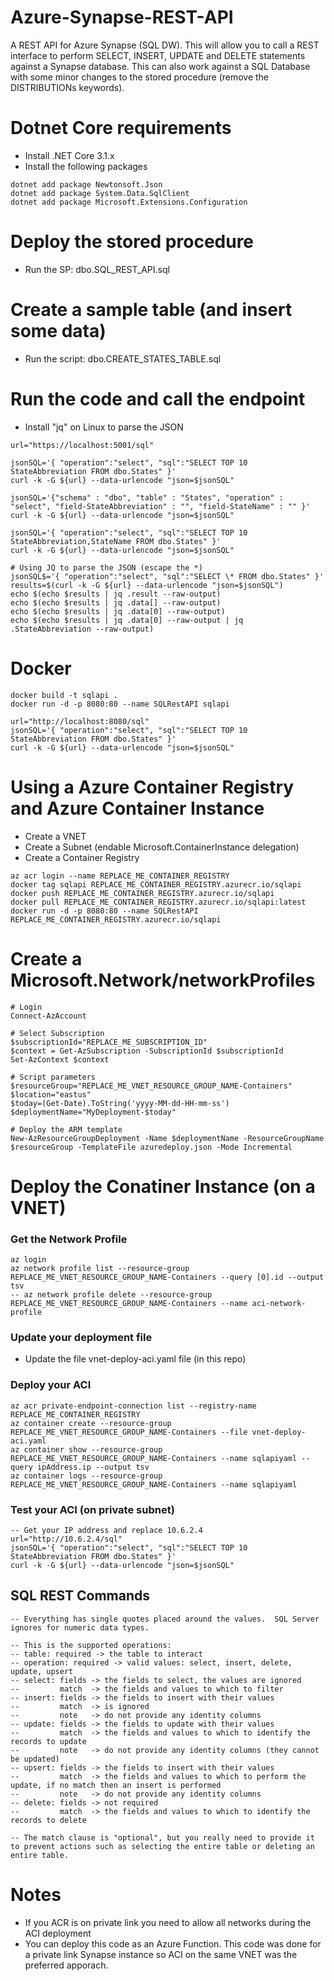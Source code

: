# Azure-Synapse-REST-API
A REST API for Azure Synapse (SQL DW).  This will allow you to call a REST interface to perform SELECT, INSERT, UPDATE and DELETE statements against a Synapse database.  This can also work against a SQL Database with some minor changes to the stored procedure (remove the DISTRIBUTIONs keywords).


# Dotnet Core requirements
- Install .NET Core 3.1.x
- Install the following packages
```
dotnet add package Newtonsoft.Json
dotnet add package System.Data.SqlClient
dotnet add package Microsoft.Extensions.Configuration
```

# Deploy the stored procedure
- Run the SP: dbo.SQL_REST_API.sql

# Create a sample table (and insert some data)
- Run the script: dbo.CREATE_STATES_TABLE.sql

# Run the code and call the endpoint 
- Install "jq" on Linux to parse the JSON
```
url="https://localhost:5001/sql"

jsonSQL='{ "operation":"select", "sql":"SELECT TOP 10 StateAbbreviation FROM dbo.States" }'
curl -k -G ${url} --data-urlencode "json=$jsonSQL"

jsonSQL='{"schema" : "dbo", "table" : "States", "operation" : "select", "field-StateAbbreviation" : "", "field-StateName" : "" }'
curl -k -G ${url} --data-urlencode "json=$jsonSQL"

jsonSQL='{ "operation":"select", "sql":"SELECT TOP 10 StateAbbreviation,StateName FROM dbo.States" }'
curl -k -G ${url} --data-urlencode "json=$jsonSQL"

# Using JQ to parse the JSON (escape the *)
jsonSQL$='{ "operation":"select", "sql":"SELECT \* FROM dbo.States" }'
results=$(curl -k -G ${url} --data-urlencode "json=$jsonSQL") 
echo $(echo $results | jq .result --raw-output)
echo $(echo $results | jq .data[] --raw-output)
echo $(echo $results | jq .data[0] --raw-output)
echo $(echo $results | jq .data[0] --raw-output | jq .StateAbbreviation --raw-output)
```


# Docker
```
docker build -t sqlapi .
docker run -d -p 8080:80 --name SQLRestAPI sqlapi 

url="http://localhost:8080/sql"
jsonSQL='{ "operation":"select", "sql":"SELECT TOP 10 StateAbbreviation FROM dbo.States" }'
curl -k -G ${url} --data-urlencode "json=$jsonSQL"
```

# Using a Azure Container Registry and Azure Container Instance
- Create a VNET
- Create a Subnet (endable Microsoft.ContainerInstance delegation)
- Create a Container Registry
```
az acr login --name REPLACE_ME_CONTAINER_REGISTRY
docker tag sqlapi REPLACE_ME_CONTAINER_REGISTRY.azurecr.io/sqlapi
docker push REPLACE_ME_CONTAINER_REGISTRY.azurecr.io/sqlapi
docker pull REPLACE_ME_CONTAINER_REGISTRY.azurecr.io/sqlapi:latest
docker run -d -p 8080:80 --name SQLRestAPI  REPLACE_ME_CONTAINER_REGISTRY.azurecr.io/sqlapi 
```

# Create a Microsoft.Network/networkProfiles
```
# Login
Connect-AzAccount

# Select Subscription
$subscriptionId="REPLACE_ME_SUBSCRIPTION_ID"
$context = Get-AzSubscription -SubscriptionId $subscriptionId
Set-AzContext $context

# Script parameters
$resourceGroup="REPLACE_ME_VNET_RESOURCE_GROUP_NAME-Containers"
$location="eastus"
$today=(Get-Date).ToString('yyyy-MM-dd-HH-mm-ss')
$deploymentName="MyDeployment-$today"

# Deploy the ARM template
New-AzResourceGroupDeployment -Name $deploymentName -ResourceGroupName $resourceGroup -TemplateFile azuredeploy.json -Mode Incremental
```

# Deploy the Conatiner Instance (on a VNET)
### Get the Network Profile
```
az login
az network profile list --resource-group REPLACE_ME_VNET_RESOURCE_GROUP_NAME-Containers --query [0].id --output tsv
-- az network profile delete --resource-group REPLACE_ME_VNET_RESOURCE_GROUP_NAME-Containers --name aci-network-profile
```
### Update your deployment file
- Update the file vnet-deploy-aci.yaml file (in this repo)

### Deploy your ACI
```
az acr private-endpoint-connection list --registry-name REPLACE_ME_CONTAINER_REGISTRY
az container create --resource-group REPLACE_ME_VNET_RESOURCE_GROUP_NAME-Containers --file vnet-deploy-aci.yaml
az container show --resource-group REPLACE_ME_VNET_RESOURCE_GROUP_NAME-Containers --name sqlapiyaml --query ipAddress.ip --output tsv
az container logs --resource-group REPLACE_ME_VNET_RESOURCE_GROUP_NAME-Containers --name sqlapiyaml
```

### Test your ACI (on private subnet)
```
-- Get your IP address and replace 10.6.2.4
url="http://10.6.2.4/sql"
jsonSQL='{ "operation":"select", "sql":"SELECT TOP 10 StateAbbreviation FROM dbo.States" }'
curl -k -G ${url} --data-urlencode "json=$jsonSQL"
```

## SQL REST Commands
```
-- Everything has single quotes placed around the values.  SQL Server ignores for numeric data types.

-- This is the supported operations:
-- table: required -> the table to interact
-- operation: required -> valid values: select, insert, delete, update, upsert
-- select: fields -> the fields to select, the values are ignored
--         match  -> the fields and values to which to filter
-- insert: fields -> the fields to insert with their values
--         match  -> is ignored
--         note   -> do not provide any identity columns
-- update: fields -> the fields to update with their values
--         match  -> the fields and values to which to identify the records to update
--         note   -> do not provide any identity columns (they cannot be updated)
-- upsert: fields -> the fields to insert with their values
--         match  -> the fields and values to which to perform the update, if no match then an insert is performed
--         note   -> do not provide any identity columns
-- delete: fields -> not required
--         match  -> the fields and values to which to identify the records to delete

-- The match clause is "optional", but you really need to provide it to prevent actions such as selecting the entire table or deleting an entire table.
```

# Notes
- If you ACR is on private link you need to allow all networks during the ACI deployment
- You can deploy this code as an Azure Function.  This code was done for a private link Synapse instance so ACI on the same VNET was the preferred apporach.
